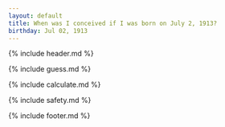 ```yaml
---
layout: default
title: When was I conceived if I was born on July 2, 1913?
birthday: Jul 02, 1913
---
```


{% include header.md %}

{% include guess.md %}

{% include calculate.md %}

{% include safety.md %}

{% include footer.md %}




